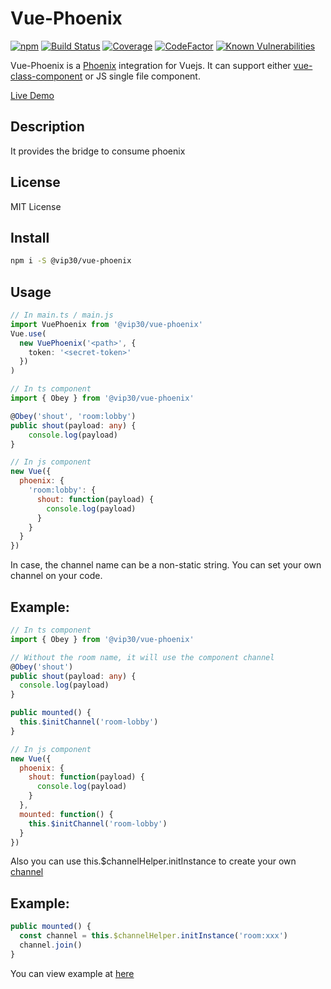 # Vue-Phoenix

[![npm](https://img.shields.io/npm/v/@vip30/vue-phoenix.svg)](https://www.npmjs.com/package/@vip30/vue-phoenix)
[![Build Status](https://travis-ci.com/vip30/vue-phoenix.svg?branch=master)](https://travis-ci.com/vip30/vue-phoenix)
[![Coverage](https://codecov.io/gh/vip30/vue-phoenix/branch/master/graph/badge.svg)](https://codecov.io/gh/vip30/vue-phoenix)
[![CodeFactor](https://www.codefactor.io/repository/github/vip30/vue-phoenix/badge/master)](https://www.codefactor.io/repository/github/vip30/vue-phoenix/overview/master)
[![Known Vulnerabilities](https://snyk.io/test/github/vip30/vue-phoenix/badge.svg)](https://snyk.io/test/github/vip30/vue-phoenix)

Vue-Phoenix is a [Phoenix](https://github.com/phoenixframework/phoenix) integration for Vuejs. It can support either [vue-class-component](https://github.com/vuejs/vue-class-component) or JS single file component. 

[Live Demo](https://vip30.github.io/vue-phoenix/)

## Description

It provides the bridge to consume phoenix

## License

MIT License

## Install

```bash
npm i -S @vip30/vue-phoenix
```

## Usage

```typescript
// In main.ts / main.js
import VuePhoenix from '@vip30/vue-phoenix'
Vue.use(
  new VuePhoenix('<path>', {
    token: '<secret-token>'
  })
)
```

```typescript
// In ts component
import { Obey } from '@vip30/vue-phoenix'

@Obey('shout', 'room:lobby')
public shout(payload: any) {
    console.log(payload)
}
```

```javascript
// In js component
new Vue({
  phoenix: {
    'room:lobby': {
      shout: function(payload) {
        console.log(payload)
      }
    }
  }
})
```

In case, the channel name can be a non-static string. You can set your own channel on your code.

## Example:

```typescript
// In ts component
import { Obey } from '@vip30/vue-phoenix'

// Without the room name, it will use the component channel
@Obey('shout')
public shout(payload: any) {
  console.log(payload)
}

public mounted() {
  this.$initChannel('room-lobby')
}
```

```javascript
// In js component
new Vue({
  phoenix: {
    shout: function(payload) {
      console.log(payload)
    }
  },
  mounted: function() {
    this.$initChannel('room-lobby')
  }
})
```

Also you can use this.\$channelHelper.initInstance to create your own [channel](https://hexdocs.pm/phoenix/js/)

## Example:

```typescript
public mounted() {
  const channel = this.$channelHelper.initInstance('room:xxx')
  channel.join()
}
```

You can view example at [here](https://github.com/vip30/vue-phoenix/tree/master/example)
